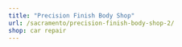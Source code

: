 ```yaml
---
title: "Precision Finish Body Shop"
url: /sacramento/precision-finish-body-shop-2/
shop: car repair
---
```

